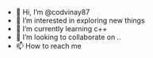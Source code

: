 - 👋 Hi, I’m @codvinay87
- 👀 I’m interested in exploring new things
- 🌱 I’m currently learning c++
- 💞️ I’m looking to collaborate on ..
- 📫 How to reach me 

<!---
codvinay87/codvinay87 is a ✨ special ✨ repository because its `README.md` (this file) appears on your GitHub profile.
You can click the Preview link to take a look at your changes.
--->
